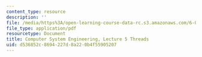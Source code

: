 ```yaml
---
content_type: resource
description: ''
file: /media/https%3A/open-learning-course-data-rc.s3.amazonaws.com/6-033-computer-system-engineering-spring-2018/d536852c8694227d8a220b4f55905207_MIT6_033S18lec5.pdf
file_type: application/pdf
resourcetype: Document
title: Computer System Engineering, Lecture 5 Threads
uid: d536852c-8694-227d-8a22-0b4f55905207
---
```

